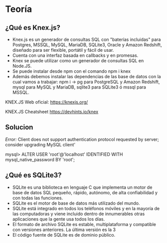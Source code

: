 # Teoría

## ¿Qué es Knex.js?  
- Knex.js es un generador de consultas SQL con "baterías incluidas" para Postgres, MSSQL, MySQL, MariaDB, SQLite3, Oracle y Amazon Redshift, diseñado para ser flexible, portátil y fácil de usar.
- Cuenta con una interfaz basada en callbacks y en promesas.
- Knex se puede utilizar como un generador de consultas SQL en Node.JS.
- Se puede instalar desde npm con el comando npm i knex
- Además debemos instalar las dependencias de las base de datos con la cual vamos a trabajar: npm i -> pg para PostgreSQL y Amazon Redshift, mysql para MySQL y MariaDB, sqlite3 para SQLite3 ó mssql para MSSQL.

KNEX.JS Web oficial:  https://knexjs.org/

KNEX.JS Cheatsheet  https://devhints.io/knex

## Solucion  
*Error:* Client does not support authentication protocol requested by server; consider upgrading MySQL client'

mysql> ALTER USER 'root'@'localhost' IDENTIFIED WITH mysql_native_password BY 'root';

## ¿Qué es SQLite3?  
- SQLite es una biblioteca en lenguaje C que implementa un motor de base de datos SQL pequeño, rápido, autónomo, de alta confiabilidad y con todas las funciones.
- SQLite es el motor de base de datos más utilizado del mundo.
- SQLite está integrado en todos los teléfonos móviles y en la mayoría de las computadoras y viene incluido dentro de innumerables otras aplicaciones que la gente usa todos los días.
- El formato de archivo SQLite es estable, multiplataforma y compatible con versiones anteriores. La última versión es la 3
- El código fuente de SQLite es de dominio público.


